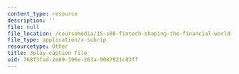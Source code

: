 ```yaml
---
content_type: resource
description: ''
file: null
file_location: /coursemedia/15-s08-fintech-shaping-the-financial-world-spring-2020/768f3fad2e89396e263a9087921c03ff_4FGNLl9Btfw.srt
file_type: application/x-subrip
resourcetype: Other
title: 3play caption file
uid: 768f3fad-2e89-396e-263a-9087921c03ff
---
```

